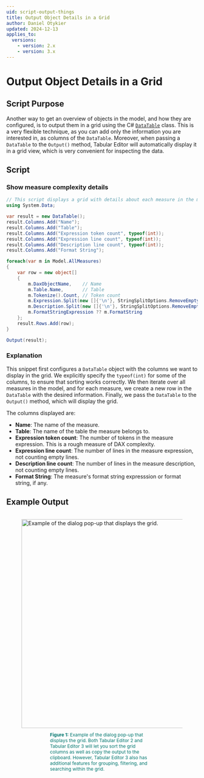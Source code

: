 ```yaml
---
uid: script-output-things
title: Output Object Details in a Grid
author: Daniel Otykier
updated: 2024-12-13
applies_to:
  versions:
    - version: 2.x
    - version: 3.x
---
```


# Output Object Details in a Grid

## Script Purpose

Another way to get an overview of objects in the model, and how they are configured, is to output them in a grid using the C# [`DataTable`](https://learn.microsoft.com/en-us/dotnet/api/system.data.datatable?view=net-8.0) class. This is a very flexible technique, as you can add only the information you are interested in, as columns of the `DataTable`. Moreover, when passing a `DataTable` to the `Output()` method, Tabular Editor will automatically display it in a grid view, which is very convenient for inspecting the data.

## Script

### Show measure complexity details

```csharp
// This script displays a grid with details about each measure in the model.
using System.Data;

var result = new DataTable();
result.Columns.Add("Name");
result.Columns.Add("Table");
result.Columns.Add("Expression token count", typeof(int));
result.Columns.Add("Expression line count", typeof(int));
result.Columns.Add("Description line count", typeof(int));
result.Columns.Add("Format String");

foreach(var m in Model.AllMeasures)
{
    var row = new object[]
    {
        m.DaxObjectName,    // Name
        m.Table.Name,       // Table
        m.Tokenize().Count, // Token count
        m.Expression.Split(new []{'\n'}, StringSplitOptions.RemoveEmptyEntries).Length,
        m.Description.Split(new []{'\n'}, StringSplitOptions.RemoveEmptyEntries).Length,
        m.FormatStringExpression ?? m.FormatString
    };
    result.Rows.Add(row);
}

Output(result);
```

### Explanation

This snippet first configures a `DataTable` object with the columns we want to display in the grid. We explicitly specify the `typeof(int)` for some of the columns, to ensure that sorting works correctly. We then iterate over all measures in the model, and for each measure, we create a new row in the `DataTable` with the desired information. Finally, we pass the `DataTable` to the `Output()` method, which will display the grid.

The columns displayed are:

- **Name**: The name of the measure.
- **Table**: The name of the table the measure belongs to.
- **Expression token count**: The number of tokens in the measure expression. This is a rough measure of DAX complexity.
- **Expression line count**: The number of lines in the measure expression, not counting empty lines.
- **Description line count**: The number of lines in the measure description, not counting empty lines.
- **Format String**: The measure's format string expresssion or format string, if any.

## Example Output

<figure style="padding-top: 15px;">
  <img class="noscale" src="~/content/assets/images/script-output-things-example.png" alt="Example of the dialog pop-up that displays the grid." style="width: 550px;"/><figcaption style="font-size: 12px; padding-top: 10px; padding-bottom: 15px; padding-left: 75px; padding-right: 75px; color:#00766e"><strong>Figure 1:</strong> Example of the dialog pop-up that displays the grid. Both Tabular Editor 2 and Tabular Editor 3 will let you sort the grid columns as well as copy the output to the clipboard. However, Tabular Editor 3 also has additional features for grouping, filtering, and searching within the grid.</figcaption>
</figure>